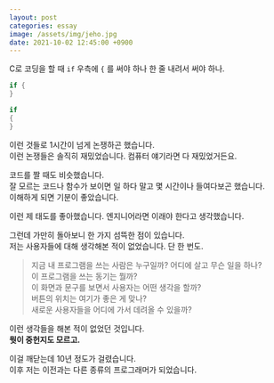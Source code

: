 ```yaml
---
layout: post
categories: essay
image: /assets/img/jeho.jpg
date: 2021-10-02 12:45:00 +0900
---
```

C로 코딩을 할 때 `if` 우측에 `{` 를 써야 하나 한 줄 내려서 써야 하나.

```c
if {
}
```

```c
if
{
}
```

이런 것들로 1시간이 넘게 논쟁하곤 했습니다.  
이런 논쟁들은 솔직히 재밌었습니다. 컴퓨터 얘기라면 다 재밌었거든요.

코드를 짤 때도 비슷했습니다.  
잘 모르는 코드나 함수가 보이면 일 하다 말고 몇 시간이나 들여다보곤 했습니다.  
이해하게 되면 기분이 좋았습니다.

이런 제 태도를 좋아했습니다. 엔지니어라면 이래야 한다고 생각했습니다.  

그런데 가만히 돌아보니 한 가지 섬뜩한 점이 있습니다.  
저는 사용자들에 대해 생각해본 적이 없었습니다. 단 한 번도.

> 지금 내 프로그램을 쓰는 사람은 누구일까? 어디에 살고 무슨 일을 하나?  
> 이 프로그램을 쓰는 동기는 뭘까?  
> 이 화면과 문구를 보면서 사용자는 어떤 생각을 할까?  
> 버튼의 위치는 여기가 좋은 게 맞나?  
> 새로운 사용자들을 어디에 가서 데려올 수 있을까?

이런 생각들을 해본 적이 없었던 것입니다.  
**뭣이 중헌지도 모르고.**

이걸 깨닫는데 10년 정도가 걸렸습니다.  
이후 저는 이전과는 다른 종류의 프로그래머가 되었습니다.
